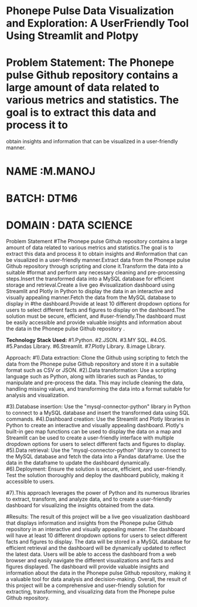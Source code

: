# Phonepe Pulse Data Visualization and Exploration: A UserFriendly Tool Using Streamlit and Plotpy

# Problem Statement: The Phonepe pulse Github repository contains a large amount of data related to various metrics and statistics. The goal is to extract this data and process it to 
 obtain insights and information that can be visualized in a user-friendly manner.

# NAME :M.MANOJ

# BATCH: DTM6

# DOMAIN : DATA SCIENCE

 Problem Statement
#The Phonepe pulse Github repository contains a large amount of data related to various metrics and statistics.The goal is to extract this data and process it to obtain insights and     #information that can be visualized in a user-friendly manner.Extract data from the Phonepe pulse Github repository through scripting and clone it.Transform the data into a suitable     #format and perform any necessary cleaning and pre-processing steps.Insert the transformed data into a MySQL database for efficient storage and retrieval.Create a live geo    #visualization  dashboard using Streamlit and Plotly in Python to display the data in an interactive and visually appealing manner.Fetch the data from the MySQL database to display in #the  dashboard.Provide at least 10 different dropdown options for users to select different facts and figures to display on the dashboard.The solution must be secure, efficient, and #user-friendly.The dashboard must be easily accessible and provide valuable insights and information about the data in the Phonepe pulse Github repository
     .
     
**Technology Stack Used:**
#1.Python.
#2.JSON.
#3.MY SQL.
#4.OS.
#5.Pandas Library.
#6.Streamlit.
#7.Plotly Library.
8.image Library.

Approach:
#1).Data extraction: Clone the Github using scripting to fetch the data from the Phonepe pulse Github repository and store it in a suitable format such as CSV or JSON.
#2).Data transformation: Use a scripting language such as Python, along with libraries such as Pandas, to manipulate and pre-process the data. This may include cleaning the data, handling missing values, and transforming the data into a format suitable for analysis and visualization.

#3).Database insertion: Use the "mysql-connector-python" library in Python to connect to a MySQL database and insert the transformed data using SQL commands.
#4).Dashboard creation: Use the Streamlit and Plotly libraries in Python to create an interactive and visually appealing dashboard. Plotly's built-in geo map functions can be used to display the data on a map and Streamlit can be used to create a user-friendly interface with multiple dropdown options for users to select different facts and figures to display.
#5).Data retrieval: Use the "mysql-connector-python" library to connect to the MySQL database and fetch the data into a Pandas dataframe. Use the data in the dataframe to update the dashboard dynamically.
#6).Deployment: Ensure the solution is secure, efficient, and user-friendly. Test the solution thoroughly and deploy the dashboard publicly, making it accessible to users.

#7).This approach leverages the power of Python and its numerous libraries to extract, transform, and analyze data, and to create a user-friendly dashboard for visualizing the insights obtained from the data.

#Results:
The result of this project will be a live geo visualization dashboard that displays
information and insights from the Phonepe pulse Github repository in an interactive
and visually appealing manner. The dashboard will have at least 10 different
dropdown options for users to select different facts and figures to display. The data
will be stored in a MySQL database for efficient retrieval and the dashboard will be
dynamically updated to reflect the latest data.
Users will be able to access the dashboard from a web browser and easily navigate
the different visualizations and facts and figures displayed. The dashboard will
provide valuable insights and information about the data in the Phonepe pulse
Github repository, making it a valuable tool for data analysis and decision-making.
Overall, the result of this project will be a comprehensive and user-friendly solution
for extracting, transforming, and visualizing data from the Phonepe pulse Github
repository.
